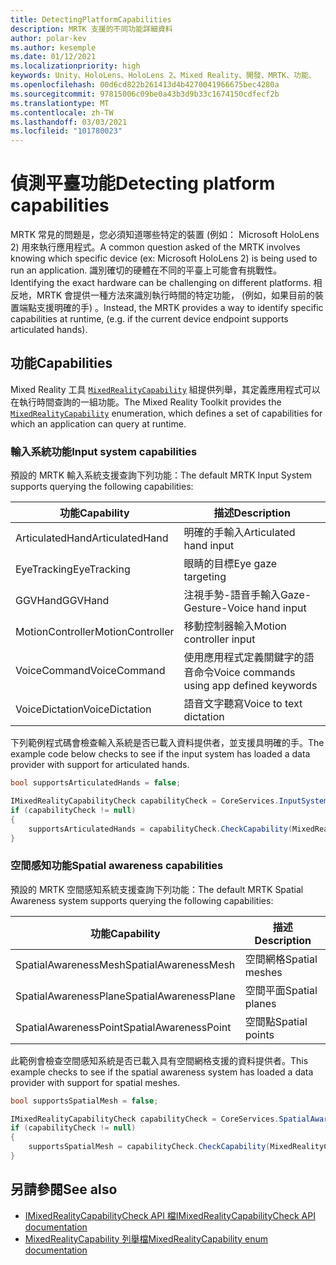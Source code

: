 ```yaml
---
title: DetectingPlatformCapabilities
description: MRTK 支援的不同功能詳細資料
author: polar-kev
ms.author: kesemple
ms.date: 01/12/2021
ms.localizationpriority: high
keywords: Unity、HoloLens、HoloLens 2、Mixed Reality、開發、MRTK、功能、
ms.openlocfilehash: 00d6cd822b261413d4b4270041966675bec4280a
ms.sourcegitcommit: 97815006c09be0a43b3d9b33c1674150cdfecf2b
ms.translationtype: MT
ms.contentlocale: zh-TW
ms.lasthandoff: 03/03/2021
ms.locfileid: "101780023"
---
```

# <a name="detecting-platform-capabilities"></a><span data-ttu-id="3894d-104">偵測平臺功能</span><span class="sxs-lookup"><span data-stu-id="3894d-104">Detecting platform capabilities</span></span>

<span data-ttu-id="3894d-105">MRTK 常見的問題是，您必須知道哪些特定的裝置 (例如： Microsoft HoloLens 2) 用來執行應用程式。</span><span class="sxs-lookup"><span data-stu-id="3894d-105">A common question asked of the MRTK involves knowing which specific device (ex: Microsoft HoloLens 2) is being used to run an application.</span></span> <span data-ttu-id="3894d-106">識別確切的硬體在不同的平臺上可能會有挑戰性。</span><span class="sxs-lookup"><span data-stu-id="3894d-106">Identifying the exact hardware can be challenging on different platforms.</span></span> <span data-ttu-id="3894d-107">相反地，MRTK 會提供一種方法來識別執行時間的特定功能， (例如，如果目前的裝置端點支援明確的手) 。</span><span class="sxs-lookup"><span data-stu-id="3894d-107">Instead, the MRTK provides a way to identify specific capabilities at runtime, (e.g. if the current device endpoint supports articulated hands).</span></span>

## <a name="capabilities"></a><span data-ttu-id="3894d-108">功能</span><span class="sxs-lookup"><span data-stu-id="3894d-108">Capabilities</span></span>

<span data-ttu-id="3894d-109">Mixed Reality 工具 [`MixedRealityCapability`](xref:Microsoft.MixedReality.Toolkit.MixedRealityCapability) 組提供列舉，其定義應用程式可以在執行時間查詢的一組功能。</span><span class="sxs-lookup"><span data-stu-id="3894d-109">The Mixed Reality Toolkit provides the [`MixedRealityCapability`](xref:Microsoft.MixedReality.Toolkit.MixedRealityCapability) enumeration, which defines a set of capabilities for which an application can query at runtime.</span></span>

### <a name="input-system-capabilities"></a><span data-ttu-id="3894d-110">輸入系統功能</span><span class="sxs-lookup"><span data-stu-id="3894d-110">Input system capabilities</span></span>

<span data-ttu-id="3894d-111">預設的 MRTK 輸入系統支援查詢下列功能：</span><span class="sxs-lookup"><span data-stu-id="3894d-111">The default MRTK Input System supports querying the following capabilities:</span></span>

| <span data-ttu-id="3894d-112">功能</span><span class="sxs-lookup"><span data-stu-id="3894d-112">Capability</span></span> | <span data-ttu-id="3894d-113">描述</span><span class="sxs-lookup"><span data-stu-id="3894d-113">Description</span></span> |
|---|---|
| <span data-ttu-id="3894d-114">ArticulatedHand</span><span class="sxs-lookup"><span data-stu-id="3894d-114">ArticulatedHand</span></span> | <span data-ttu-id="3894d-115">明確的手輸入</span><span class="sxs-lookup"><span data-stu-id="3894d-115">Articulated hand input</span></span> |
| <span data-ttu-id="3894d-116">EyeTracking</span><span class="sxs-lookup"><span data-stu-id="3894d-116">EyeTracking</span></span> | <span data-ttu-id="3894d-117">眼睛的目標</span><span class="sxs-lookup"><span data-stu-id="3894d-117">Eye gaze targeting</span></span> |
| <span data-ttu-id="3894d-118">GGVHand</span><span class="sxs-lookup"><span data-stu-id="3894d-118">GGVHand</span></span> | <span data-ttu-id="3894d-119">注視手勢-語音手輸入</span><span class="sxs-lookup"><span data-stu-id="3894d-119">Gaze-Gesture-Voice hand input</span></span> |
| <span data-ttu-id="3894d-120">MotionController</span><span class="sxs-lookup"><span data-stu-id="3894d-120">MotionController</span></span> | <span data-ttu-id="3894d-121">移動控制器輸入</span><span class="sxs-lookup"><span data-stu-id="3894d-121">Motion controller input</span></span> |
| <span data-ttu-id="3894d-122">VoiceCommand</span><span class="sxs-lookup"><span data-stu-id="3894d-122">VoiceCommand</span></span> | <span data-ttu-id="3894d-123">使用應用程式定義關鍵字的語音命令</span><span class="sxs-lookup"><span data-stu-id="3894d-123">Voice commands using app defined keywords</span></span> |
| <span data-ttu-id="3894d-124">VoiceDictation</span><span class="sxs-lookup"><span data-stu-id="3894d-124">VoiceDictation</span></span> | <span data-ttu-id="3894d-125">語音文字聽寫</span><span class="sxs-lookup"><span data-stu-id="3894d-125">Voice to text dictation</span></span> |

<span data-ttu-id="3894d-126">下列範例程式碼會檢查輸入系統是否已載入資料提供者，並支援具明確的手。</span><span class="sxs-lookup"><span data-stu-id="3894d-126">The example code below checks to see if the input system has loaded a data provider with support for articulated hands.</span></span>

```c#
bool supportsArticulatedHands = false;

IMixedRealityCapabilityCheck capabilityCheck = CoreServices.InputSystem as IMixedRealityCapabilityCheck;
if (capabilityCheck != null)
{
    supportsArticulatedHands = capabilityCheck.CheckCapability(MixedRealityCapability.ArticulatedHand);
}
```

### <a name="spatial-awareness-capabilities"></a><span data-ttu-id="3894d-127">空間感知功能</span><span class="sxs-lookup"><span data-stu-id="3894d-127">Spatial awareness capabilities</span></span>

<span data-ttu-id="3894d-128">預設的 MRTK 空間感知系統支援查詢下列功能：</span><span class="sxs-lookup"><span data-stu-id="3894d-128">The default MRTK Spatial Awareness system supports querying the following capabilities:</span></span>

| <span data-ttu-id="3894d-129">功能</span><span class="sxs-lookup"><span data-stu-id="3894d-129">Capability</span></span> | <span data-ttu-id="3894d-130">描述</span><span class="sxs-lookup"><span data-stu-id="3894d-130">Description</span></span> |
|---|---|
| <span data-ttu-id="3894d-131">SpatialAwarenessMesh</span><span class="sxs-lookup"><span data-stu-id="3894d-131">SpatialAwarenessMesh</span></span> | <span data-ttu-id="3894d-132">空間網格</span><span class="sxs-lookup"><span data-stu-id="3894d-132">Spatial meshes</span></span> |
| <span data-ttu-id="3894d-133">SpatialAwarenessPlane</span><span class="sxs-lookup"><span data-stu-id="3894d-133">SpatialAwarenessPlane</span></span> | <span data-ttu-id="3894d-134">空間平面</span><span class="sxs-lookup"><span data-stu-id="3894d-134">Spatial planes</span></span> |
| <span data-ttu-id="3894d-135">SpatialAwarenessPoint</span><span class="sxs-lookup"><span data-stu-id="3894d-135">SpatialAwarenessPoint</span></span> | <span data-ttu-id="3894d-136">空間點</span><span class="sxs-lookup"><span data-stu-id="3894d-136">Spatial points</span></span> |

<span data-ttu-id="3894d-137">此範例會檢查空間感知系統是否已載入具有空間網格支援的資料提供者。</span><span class="sxs-lookup"><span data-stu-id="3894d-137">This example checks to see if the spatial awareness system has loaded a data provider with support for spatial meshes.</span></span>

```c#
bool supportsSpatialMesh = false;

IMixedRealityCapabilityCheck capabilityCheck = CoreServices.SpatialAwarenessSystem as IMixedRealityCapabilityCheck;
if (capabilityCheck != null)
{
    supportsSpatialMesh = capabilityCheck.CheckCapability(MixedRealityCapability.SpatialAwarenessMesh);
}
```

## <a name="see-also"></a><span data-ttu-id="3894d-138">另請參閱</span><span class="sxs-lookup"><span data-stu-id="3894d-138">See also</span></span>

- [<span data-ttu-id="3894d-139">IMixedRealityCapabilityCheck API 檔</span><span class="sxs-lookup"><span data-stu-id="3894d-139">IMixedRealityCapabilityCheck API documentation</span></span>](xref:Microsoft.MixedReality.Toolkit.IMixedRealityCapabilityCheck)
- [<span data-ttu-id="3894d-140">MixedRealityCapability 列舉檔</span><span class="sxs-lookup"><span data-stu-id="3894d-140">MixedRealityCapability enum documentation</span></span>](xref:Microsoft.MixedReality.Toolkit.MixedRealityCapability)
